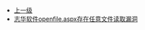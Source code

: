 * [上一级](docs/wy876_poc/)
* [志华软件openfile.aspx存在任意文件读取漏洞](docs/wy876_poc/%E5%BF%97%E5%8D%8E%E8%BD%AF%E4%BB%B6/%E5%BF%97%E5%8D%8E%E8%BD%AF%E4%BB%B6openfile.aspx%E5%AD%98%E5%9C%A8%E4%BB%BB%E6%84%8F%E6%96%87%E4%BB%B6%E8%AF%BB%E5%8F%96%E6%BC%8F%E6%B4%9E.md)
